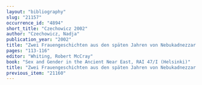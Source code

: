 ```yaml
---
layout: "bibliography"
slug: "21157"
occurrence_id: "4894"
short_title: "Czechowicz 2002"
author: "Czechowicz, Nadja"
publication_year: "2002"
title: "Zwei Frauengeschichten aus den späten Jahren von Nebukadnezzar II. Probleme der Interpretation"
pages: "113-116"
editor: "Whiting, Robert McCray"
book: "Sex and Gender in the Ancient Near East, RAI 47/I (Helsinki)"
title: "Zwei Frauengeschichten aus den späten Jahren von Nebukadnezzar II. Probleme der Interpretation"
previous_item: "21160"
---
```

